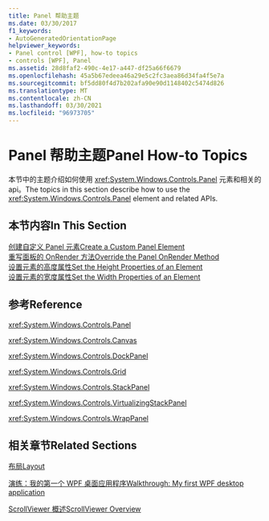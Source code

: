```yaml
---
title: Panel 帮助主题
ms.date: 03/30/2017
f1_keywords:
- AutoGeneratedOrientationPage
helpviewer_keywords:
- Panel control [WPF], how-to topics
- controls [WPF], Panel
ms.assetid: 28d8faf2-490c-4e17-a447-df25a66f6679
ms.openlocfilehash: 45a5b67edeea46a29e5c2fc3aea86d34fa4f5e7a
ms.sourcegitcommit: bf5dd80f4d7b202afa90e90d1148402c5474d826
ms.translationtype: MT
ms.contentlocale: zh-CN
ms.lasthandoff: 03/30/2021
ms.locfileid: "96973705"
---
```

# <a name="panel-how-to-topics"></a><span data-ttu-id="56f16-102">Panel 帮助主题</span><span class="sxs-lookup"><span data-stu-id="56f16-102">Panel How-to Topics</span></span>
<span data-ttu-id="56f16-103">本节中的主题介绍如何使用 <xref:System.Windows.Controls.Panel> 元素和相关的 api。</span><span class="sxs-lookup"><span data-stu-id="56f16-103">The topics in this section describe how to use the <xref:System.Windows.Controls.Panel> element and related APIs.</span></span>  
  
## <a name="in-this-section"></a><span data-ttu-id="56f16-104">本节内容</span><span class="sxs-lookup"><span data-stu-id="56f16-104">In This Section</span></span>  
 [<span data-ttu-id="56f16-105">创建自定义 Panel 元素</span><span class="sxs-lookup"><span data-stu-id="56f16-105">Create a Custom Panel Element</span></span>](how-to-create-a-custom-panel-element.md)  
 [<span data-ttu-id="56f16-106">重写面板的 OnRender 方法</span><span class="sxs-lookup"><span data-stu-id="56f16-106">Override the Panel OnRender Method</span></span>](how-to-override-the-panel-onrender-method.md)  
 [<span data-ttu-id="56f16-107">设置元素的高度属性</span><span class="sxs-lookup"><span data-stu-id="56f16-107">Set the Height Properties of an Element</span></span>](how-to-set-the-height-properties-of-an-element.md)  
 [<span data-ttu-id="56f16-108">设置元素的宽度属性</span><span class="sxs-lookup"><span data-stu-id="56f16-108">Set the Width Properties of an Element</span></span>](how-to-set-the-width-properties-of-an-element.md)  
  
## <a name="reference"></a><span data-ttu-id="56f16-109">参考</span><span class="sxs-lookup"><span data-stu-id="56f16-109">Reference</span></span>  
 <xref:System.Windows.Controls.Panel>  
  
 <xref:System.Windows.Controls.Canvas>  
  
 <xref:System.Windows.Controls.DockPanel>  
  
 <xref:System.Windows.Controls.Grid>  
  
 <xref:System.Windows.Controls.StackPanel>  
  
 <xref:System.Windows.Controls.VirtualizingStackPanel>  
  
 <xref:System.Windows.Controls.WrapPanel>  
  
## <a name="related-sections"></a><span data-ttu-id="56f16-110">相关章节</span><span class="sxs-lookup"><span data-stu-id="56f16-110">Related Sections</span></span>  
 [<span data-ttu-id="56f16-111">布局</span><span class="sxs-lookup"><span data-stu-id="56f16-111">Layout</span></span>](../advanced/layout.md)  
  
 [<span data-ttu-id="56f16-112">演练：我的第一个 WPF 桌面应用程序</span><span class="sxs-lookup"><span data-stu-id="56f16-112">Walkthrough: My first WPF desktop application</span></span>](../getting-started/walkthrough-my-first-wpf-desktop-application.md)  
  
 [<span data-ttu-id="56f16-113">ScrollViewer 概述</span><span class="sxs-lookup"><span data-stu-id="56f16-113">ScrollViewer Overview</span></span>](scrollviewer-overview.md)
